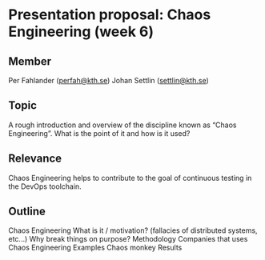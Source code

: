 # Presentation proposal: Chaos Engineering (week 6)

## Member
Per Fahlander (perfah@kth.se)
Johan Settlin (settlin@kth.se)

## Topic
A rough introduction and overview of the discipline known as “Chaos Engineering”. What is the point of it and how is it used?

## Relevance
Chaos Engineering helps to contribute to the goal of continuous testing in the DevOps toolchain.

## Outline

Chaos Engineering
What is it / motivation? (fallacies of distributed systems, etc...)
Why break things on purpose?
Methodology
Companies that uses Chaos Engineering
Examples
Chaos monkey
Results